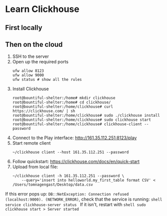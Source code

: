 # Learn Clickhouse

## First locally

## Then on the cloud
1. SSH to the server
2. Open up the required ports
    ```shell
    ufw allow 8123
    ufw allow 9000
    ufw status # show all the rules
    ```
3. Install Clickhouse
    ```shell
    root@bountiful-shelter:/home# mkdir clickhouse
    root@bountiful-shelter:/home# cd clickhouse/
    root@bountiful-shelter:/home/clickhouse# curl https://clickhouse.com/ | sh
    root@bountiful-shelter:/home/clickhouse# sudo ./clickhouse install
    root@bountiful-shelter:/home/clickhouse# sudo clickhouse start
    root@bountiful-shelter:/home/clickhouse# clickhouse-client --password
    ```
4. Connect to the Play interface: http://161.35.112.251:8123/play
5. Start remote client
    ```shell
    ~/clickhouse client --host 161.35.112.251 --password
    ```
6. Follow quickstart: https://clickhouse.com/docs/en/quick-start
7. Upload from local file:
    ```shell
    ~/clickhouse client -h 161.35.112.251 --password \
        --query='insert into helloworld.my_first_table format CSV' < /Users/tomnagengast/Desktop/data.csv
    ```


If this error pops up: `DB::NetException: Connection refused (localhost:9000). (NETWORK_ERROR)`,
check that the service is running:
    ```shell
    service clickhouse-server status
    ```
If it isn't, restart with
    ```shell
    sudo clickhouse start
    > Server started
    ```
